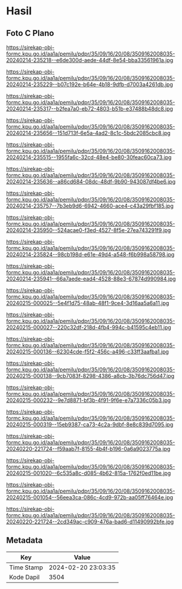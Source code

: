 # Hasil

## Foto C Plano

https://sirekap-obj-formc.kpu.go.id/aa1a/pemilu/pdpr/35/09/16/20/08/3509162008035-20240214-235218--e6de300d-aede-44df-8e54-bba33561961a.jpg

https://sirekap-obj-formc.kpu.go.id/aa1a/pemilu/pdpr/35/09/16/20/08/3509162008035-20240214-235229--b07c192e-b64e-4b18-9dfb-d7003a4261db.jpg

https://sirekap-obj-formc.kpu.go.id/aa1a/pemilu/pdpr/35/09/16/20/08/3509162008035-20240214-235317--b2fea7a0-eb72-4803-b51b-e37488b48dc8.jpg

https://sirekap-obj-formc.kpu.go.id/aa1a/pemilu/pdpr/35/09/16/20/08/3509162008035-20240214-235656--151d713f-6e5a-4ad2-8c1c-5bdc2085cbc8.jpg

https://sirekap-obj-formc.kpu.go.id/aa1a/pemilu/pdpr/35/09/16/20/08/3509162008035-20240214-235515--1955fa6c-32cd-48e4-be80-30feac60ca73.jpg

https://sirekap-obj-formc.kpu.go.id/aa1a/pemilu/pdpr/35/09/16/20/08/3509162008035-20240214-235636--a86cd684-08dc-48df-9b90-943087df4be6.jpg

https://sirekap-obj-formc.kpu.go.id/aa1a/pemilu/pdpr/35/09/16/20/08/3509162008035-20240214-235757--7b3eb9d6-6942-4660-ace4-c43a29fbf185.jpg

https://sirekap-obj-formc.kpu.go.id/aa1a/pemilu/pdpr/35/09/16/20/08/3509162008035-20240214-235950--524acae0-f3ed-4527-8f5e-27ea743291f9.jpg

https://sirekap-obj-formc.kpu.go.id/aa1a/pemilu/pdpr/35/09/16/20/08/3509162008035-20240214-235824--98cb198d-e61e-49d4-a548-f6b998a58798.jpg

https://sirekap-obj-formc.kpu.go.id/aa1a/pemilu/pdpr/35/09/16/20/08/3509162008035-20240214-235941--66a7aede-ead4-4528-88e3-67874d990984.jpg

https://sirekap-obj-formc.kpu.go.id/aa1a/pemilu/pdpr/35/09/16/20/08/3509162008035-20240215-000025--5e4f1d75-48ab-48f1-9ce4-3d16aa5a6a11.jpg

https://sirekap-obj-formc.kpu.go.id/aa1a/pemilu/pdpr/35/09/16/20/08/3509162008035-20240215-000027--220c32df-218d-4fb4-994c-b41595c4eb11.jpg

https://sirekap-obj-formc.kpu.go.id/aa1a/pemilu/pdpr/35/09/16/20/08/3509162008035-20240215-000136--62304cde-f5f2-456c-a496-c33ff3aafba1.jpg

https://sirekap-obj-formc.kpu.go.id/aa1a/pemilu/pdpr/35/09/16/20/08/3509162008035-20240215-000138--9cb7083f-8298-4386-a8cb-3b76dc756d47.jpg

https://sirekap-obj-formc.kpu.go.id/aa1a/pemilu/pdpr/35/09/16/20/08/3509162008035-20240215-000232--9e7d8871-bf3b-4f91-9f6e-e7a7336c05b3.jpg

https://sirekap-obj-formc.kpu.go.id/aa1a/pemilu/pdpr/35/09/16/20/08/3509162008035-20240215-000319--15eb9387-ca73-4c2a-9dbf-8e8c839d7095.jpg

https://sirekap-obj-formc.kpu.go.id/aa1a/pemilu/pdpr/35/09/16/20/08/3509162008035-20240220-221724--f59aab7f-8155-4b4f-b196-0a6a9023775a.jpg

https://sirekap-obj-formc.kpu.go.id/aa1a/pemilu/pdpr/35/09/16/20/08/3509162008035-20240215-001020--6c535a8c-d085-4b62-815a-1762f0ed11be.jpg

https://sirekap-obj-formc.kpu.go.id/aa1a/pemilu/pdpr/35/09/16/20/08/3509162008035-20240215-001054--56eea3ca-086c-4cd9-972b-aa05ff76464e.jpg

https://sirekap-obj-formc.kpu.go.id/aa1a/pemilu/pdpr/35/09/16/20/08/3509162008035-20240220-221724--2cd349ac-c909-476a-bad6-d11490992bfe.jpg


## Metadata

| Key        | Value               |
| ---------- | ------------------- |
| Time Stamp | 2024-02-20 23:03:35 |
| Kode Dapil | 3504                |



